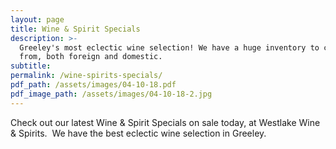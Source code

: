 ```yaml
---
layout: page
title: Wine & Spirit Specials
description: >-
  Greeley's most eclectic wine selection! We have a huge inventory to choose
  from, both foreign and domestic.
subtitle:
permalink: /wine-spirits-specials/
pdf_path: /assets/images/04-10-18.pdf
pdf_image_path: /assets/images/04-10-18-2.jpg
---
```


Check out our latest Wine & Spirit Specials on sale today, at Westlake Wine & Spirits.  We have the best eclectic wine selection in Greeley.